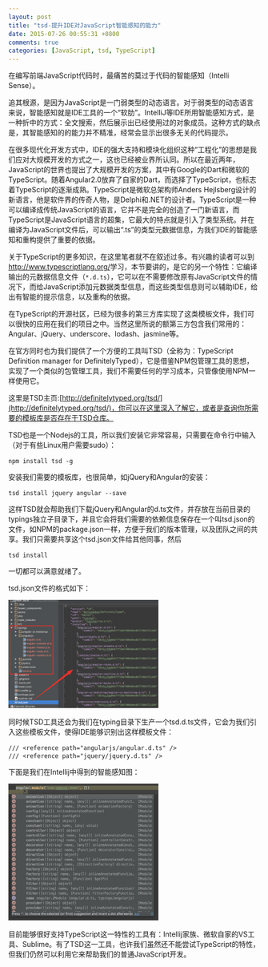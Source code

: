 ```yaml
---
layout: post
title: "tsd-提升IDE对JavaScript智能感知的能力"
date: 2015-07-26 00:55:31 +0800
comments: true
categories: [JavaScript, tsd, TypeScript]
---
```

在编写前端JavaScript代码时，最痛苦的莫过于代码的智能感知（Intelli Sense）。

追其根源，是因为JavaScript是一门弱类型的动态语言。对于弱类型的动态语言来说，智能感知就是IDE工具的一个“软肋”。IntelliJ等IDE所用智能感知方式，是一种折中的方式：全文搜索，然后展示出已经使用过的对象成员。这种方式的缺点是，其智能感知的的能力并不精准，经常会显示出很多无关的代码提示。

在很多现代化开发方式中，IDE的强大支持和模块化组织这种“工程化”的思想是我们应对大规模开发的方式之一，这也已经被业界所认同。所以在最近两年，JavaScript的世界也提出了大规模开发的方案，其中有Google的Dart和微软的TypeScript。随着Angular2.0放弃了自家的Dart，而选择了TypeScript，也标志着TypeScript的逐渐成熟。TypeScript是微软总架构师Anders Hejlsberg设计的新语言，他是软件界的传奇人物，是Delphi和.NET的设计者。TypeScript是一种可以编译成传统JavaScript的语言，它并不是完全的创造了一门新语言，而TypeScript是JavaScript语言的超集，它最大的特点就是引入了类型系统。并在编译为JavaScript文件后，可以输出“.ts”的类型元数据信息，为我们IDE的智能感知和重构提供了重要的依据。

关于TypeScript的更多知识，在这里笔者就不在叙述过多。有兴趣的读者可以到<http://www.typescriptlang.org/>学习，本节要讲的，是它的另一个特性：它编译输出的元数据信息文件（`*.d.ts`），它可以在不需要修改原有JavaScript文件的情况下，而给JavaScript添加元数据类型信息，而这些类型信息则可以辅助IDE，给出有智能的提示信息，以及重构的依据。

在TypeScript的开源社区，已经为很多的第三方库实现了这类模板文件，我们可以很快的应用在我们的项目之中。当然这里所说的额第三方包含我们常用的：Angular、jQuery、underscore、lodash、jasmine等。

在官方同时也为我们提供了一个方便的工具叫TSD（全称为：TypeScript Definition manager for DefinitelyTyped），它是借鉴NPM包管理工具的思想，实现了一个类似的包管理工具，我们不需要任何的学习成本，只管像使用NPM一样使用它。

这里是TSD主页:[http://definitelytyped.org/tsd/](http://definitelytyped.org/tsd/)，你可以在这里深入了解它，或者是查询你所需要的模板库是否存在于TSD仓库。

TSD也是一个Nodejs的工具，所以我们安装它非常容易，只需要在命令行中输入（对于有些Linux用户需要sudo）：

	npm install tsd -g

安装我们需要的模板库，也很简单，如jQuery和Angular的安装：

	tsd install jquery angular --save


这样TSD就会帮助我们下载jQuery和Angular的d.ts文件，并存放在当前目录的typings独立子目录下，并且它会将我们需要的依赖信息保存在一个叫tsd.json的文件，如NPM的package.json一样，方便于我们的版本管理，以及团队之间的共享。我们只需要共享这个tsd.json文件给其他同事，然后

	tsd install

一切都可以满意就绪了。

tsd.json文件的格式如下：

![tsd文件目录](/images/blog_img/tsd-install.png)

同时候TSD工具还会为我们在typing目录下生产一个tsd.d.ts文件，它会为我们引入这些模板文件，使得IDE能够识别出这样模板文件：

	/// <reference path="angularjs/angular.d.ts" />
	/// <reference path="jquery/jquery.d.ts" />

下面是我们在Intellij中得到的智能感知图：

![tsd智能感应](/images/blog_img/tsd-intellij-智能感应.png)

目前能够很好支持TypeScript这一特性的工具有：Intellij家族、微软自家的VS工具、Sublime。有了TSD这一工具，也许我们虽然还不能尝试TypeScript的特性，但我们仍然可以利用它来帮助我们的普通JavaScript开发。